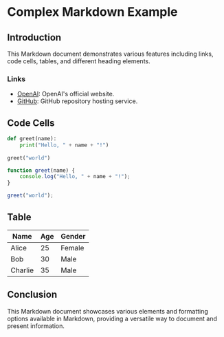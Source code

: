 # Complex Markdown Example

## Introduction
This Markdown document demonstrates various features including links, code cells, tables, and different heading elements.

### Links
- [OpenAI](https://openai.com): OpenAI's official website.
- [GitHub](https://github.com): GitHub repository hosting service.

## Code Cells
```python
def greet(name):
    print("Hello, " + name + "!")
    
greet("world")
```

```javascript
function greet(name) {
    console.log("Hello, " + name + "!");
}

greet("world");
```

## Table
| Name  | Age | Gender |
|-------|-----|--------|
| Alice | 25  | Female |
| Bob   | 30  | Male   |
| Charlie | 35 | Male   |

## Conclusion
This Markdown document showcases various elements and formatting options available in Markdown, providing a versatile way to document and present information.
